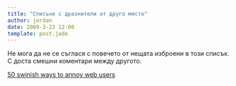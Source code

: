 ```yaml
---
title: "Списъче с дразнители от друго място"
author: jordan
date: 2009-3-23 12:00
template: post.jade
---
```


Не мога да не се съглася с повечето от нещата изброени в този списък. С
доста смешни коментари между другото.

[50 swinish ways to annoy web
users](http://econsultancy.com/blog/3547-50-swinish-ways-to-annoy-web-users)
